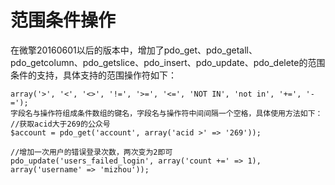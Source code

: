 # 范围条件操作
在微擎20160601以后的版本中，增加了pdo_get、pdo_getall、pdo_getcolumn、pdo_getslice、pdo_insert、pdo_update、pdo_delete的范围条件的支持，具体支持的范围操作符如下：
```
array('>', '<', '<>', '!=', '>=', '<=', 'NOT IN', 'not in', '+=', '-=');
字段名与操作符组成条件数组的键名，字段名与操作符中间间隔一个空格，具体使用方法如下：
//获取acid大于269的公众号
$account = pdo_get('account', array('acid >' => '269'));

//增加一次用户的错误登录次数，两次变为2即可
pdo_update('users_failed_login', array('count +=' => 1), array('username' => 'mizhou'));

```
